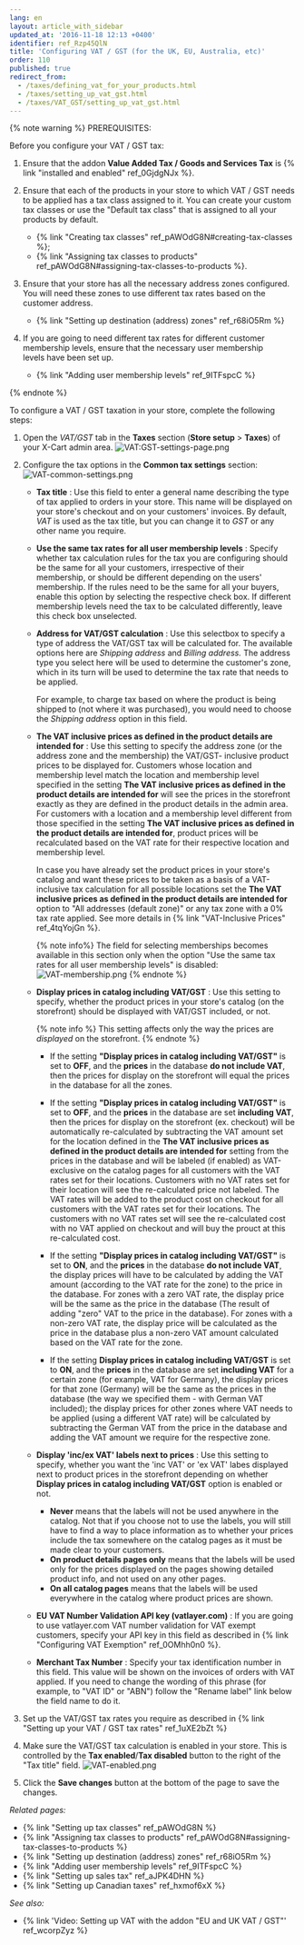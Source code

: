 ```yaml
---
lang: en
layout: article_with_sidebar
updated_at: '2016-11-18 12:13 +0400'
identifier: ref_Rzp45QlN
title: 'Configuring VAT / GST (for the UK, EU, Australia, etc)'
order: 110
published: true
redirect_from:
  - /taxes/defining_vat_for_your_products.html
  - /taxes/setting_up_vat_gst.html
  - /taxes/VAT_GST/setting_up_vat_gst.html
---
```

{% note warning %}
PREREQUISITES:

Before you configure your VAT / GST tax:

1. Ensure that the addon **Value Added Tax / Goods and Services Tax** is {% link "installed and enabled" ref_0GjdgNJx %}.  

2. Ensure that each of the products in your store to which VAT / GST needs to be applied has a tax class assigned to it. You can create your custom tax classes or use the "Default tax class" that is assigned to all your products by default. 
    *   {% link "Creating tax classes" ref_pAWOdG8N#creating-tax-classes %};
    *   {% link "Assigning tax classes to products" ref_pAWOdG8N#assigning-tax-classes-to-products %}.

3.  Ensure that your store has all the necessary address zones configured. You will need these zones to use different tax rates based on the customer address.
    *   {% link "Setting up destination (address) zones" ref_r68iO5Rm %}
    
4.  If you are going to need different tax rates for different customer membership levels, ensure that the necessary user membership levels have been set up. 
    *   {% link "Adding user membership levels" ref_9ITFspcC %}

{% endnote %}

To configure a VAT / GST taxation in your store, complete the following steps:

1.  Open the _VAT/GST_  tab in the **Taxes** section (**Store setup** > **Taxes**) of your X-Cart admin area.
    ![VAT:GST-settings-page.png]({{site.baseurl}}/attachments/ref_Rzp45QlN/VAT:GST-settings-page.png)

2.  Configure the tax options in the **Common tax settings** section:
    ![VAT-common-settings.png]({{site.baseurl}}/attachments/ref_Rzp45QlN/VAT-common-settings.png)

    *  **Tax title** : Use this field to enter a general name describing the type of tax applied to orders in your store. This name will be displayed on your store's checkout and on your customers' invoices. By default, _VAT_ is used as the tax title, but you can change it to _GST_ or any other name you require.
    
    *  **Use the same tax rates for all user membership levels** :  Specify whether tax calculation rules for the tax you are configuring should be the same for all your customers, irrespective of their membership, or should be different depending on the users' membership. If the rules need to be the same for all your buyers, enable this option by selecting the respective check box. If different membership levels need the tax to be calculated differently, leave this check box unselected.
    
    *  **Address for VAT/GST calculation** : Use this selectbox to specify a type of address the VAT/GST tax will be calculated for. The available options here are _Shipping address_ and _Billing address._ The address type you select here will be used to determine the customer's zone, which in its turn will be used to determine the tax rate that needs to be applied. 
       
       For example, to charge tax based on where the product is being shipped to (not where it was purchased), you would need to choose the _Shipping address_ option in this field.
    
    *  **The VAT inclusive prices as defined in the product details are intended for** :  Use this setting to specify the address zone (or the address zone and the membership) the VAT/GST- inclusive product prices to be displayed for. 
        Customers whose location and membership level match the location and membership level specified in the setting **The VAT inclusive prices as defined in the product details are intended for** will see the prices in the storefront exactly as they are defined in the product details in the admin area. For customers with a location and a membership level different from those specified in the setting **The VAT inclusive prices as defined in the product details are intended for**, product prices will be recalculated based on the VAT rate for their respective location and membership level. 
        
        In case you have already set the product prices in your store's catalog and want these prices to be taken as a basis of a VAT-inclusive tax calculation for all possible locations set the **The VAT inclusive prices as defined in the product details are intended for** option to "All addresses (default zone)" or any tax zone with a 0% tax rate applied. See more details in {% link "VAT-Inclusive Prices" ref_4tqYojGn %}.
        
        {% note info%}
        The field for selecting memberships becomes available in this section only when the option "Use the same tax rates for all user membership levels" is disabled:
        ![VAT-membership.png]({{site.baseurl}}/attachments/ref_Rzp45QlN/VAT-membership.png)
        {% endnote %}
    
    *   **Display prices in catalog including VAT/GST** : Use this setting to specify, whether the product prices in your store's catalog (on the storefront) should be displayed with VAT/GST included, or not. 
        
        {% note info %}
        This setting affects only the way the prices are *displayed* on the storefront. 
        {% endnote %}
    
        * If the setting **"Display prices in catalog including VAT/GST"** is set to **OFF**, and the **prices** in the database **do not include VAT**, then the prices for display on the storefront will equal the prices in the database for all the zones. 
        
        * If the setting **"Display prices in catalog including VAT/GST"** is set to **OFF**, and the **prices** in the database are set **including VAT**, then the prices for display on the storefront (ex. checkout) will be automatically re-calculated by subtracting the VAT amount set for the location defined in the **The VAT inclusive prices as defined in the product details are intended for** setting from the prices in the database and will be labeled (if enabled) as VAT-exclusive on the catalog pages for all customers with the VAT rates set for their locations. Customers with no VAT rates set for their location will see the re-calculated price not labeled. The VAT rates will be added to the product cost on checkout for all customers with the VAT rates set for their locations. The customers with no VAT rates set will see the re-calculated cost with no VAT applied on checkout and will buy the prouct at this re-calculated cost.
        
        * If the setting **"Display prices in catalog including VAT/GST"** is set to **ON**, and the **prices** in the database **do not include VAT**, the display prices will have to be calculated by adding the VAT amount (according to the VAT rate for the zone) to the price in the database. For zones with a zero VAT rate, the display price will be the same as the price in the database (The result of adding "zero" VAT to the price in the database). For zones with a non-zero VAT rate, the display price will be calculated as the price in the database plus a non-zero VAT amount calculated based on the VAT rate for the zone.
        
        * If the setting **Display prices in catalog including VAT/GST** is set to **ON**, and the **prices** in the database are set **including VAT** for a certain zone (for example, VAT for Germany), the display prices for that zone (Germany) will be the same as the prices in the database (the way we specified them - with German VAT included); the display prices for other zones where VAT needs to be applied (using a different VAT rate) will be calculated by subtracting the German VAT from the price in the database and adding the VAT amount we require for the respective zone.
    
    * **Display 'inc/ex VAT' labels next to prices** : Use this setting to specify, whether you want the 'inc VAT' or 'ex VAT' labes displayed next to product prices in the storefront depending on whether **Display prices in catalog including VAT/GST** option is enabled or not.
        
        * **Never** means that the labels will not be used anywhere in the catalog. Not that if you choose not to use the labels, you will still have to find a way to place information as to whether your prices include the tax somewhere on the catalog pages as it must be made clear to your customers.
        * **On product details pages only** means that the labels will be used only for the prices displayed on the pages showing detailed product info, and not used on any other pages.
        * **On all catalog pages** means that the labels will be used everywhere in the catalog where product prices are shown.
    
    *   **EU VAT Number Validation API key (vatlayer.com)** : If you are going to use vatlayer.com VAT number validation for VAT exempt customers, specify your API key in this field as described in {% link "Configuring VAT Exemption" ref_0OMhh0n0 %}. 
    
    *   **Merchant Tax Number** : Specify your tax identification number in this field. This value will be shown on the invoices of orders with VAT applied. If you need to change the wording of this phrase (for example, to "VAT ID" or "ABN") follow the "Rename label" link below the field name to do it.
    
4.  Set up the VAT/GST tax rates you require as described in {% link "Setting up your VAT / GST tax rates" ref_1uXE2bZt %}

5.  Make sure the VAT/GST tax calculation is enabled in your store. This is controlled by the **Tax enabled**/**Tax disabled** button to the right of the "Tax title" field. 
    ![VAT-enabled.png]({{site.baseurl}}/attachments/ref_Rzp45QlN/VAT-enabled.png)
    
6.  Click the **Save changes** button at the bottom of the page to save the changes.


_Related pages:_

*   {% link "Setting up tax classes" ref_pAWOdG8N %}
*   {% link "Assigning tax classes to products" ref_pAWOdG8N#assigning-tax-classes-to-products %}
*   {% link "Setting up destination (address) zones" ref_r68iO5Rm %}
*   {% link "Adding user membership levels" ref_9ITFspcC %}
*   {% link "Setting up sales tax" ref_aJPK4DHN %}
*   {% link "Setting up Canadian taxes" ref_hxmof6xX %}

_See also:_

*   {% link 'Video: Setting up VAT with the addon "EU and UK VAT / GST"' ref_wcorpZyz %}
